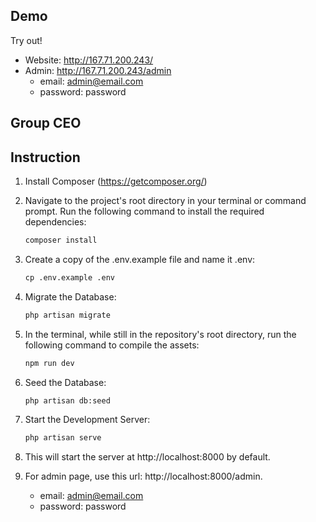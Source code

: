 ## Demo

Try out!
- Website: http://167.71.200.243/
- Admin: http://167.71.200.243/admin
  - email: admin@email.com
  - password: password

## Group CEO

## Instruction
1. Install Composer (https://getcomposer.org/)
2. Navigate to the project's root directory in your terminal or command prompt. Run the following command to install the required dependencies:
   
   ```bat
   composer install
   ```

3. Create a copy of the .env.example file and name it .env:

   ```bat
   cp .env.example .env
   ```

4. Migrate the Database:

   ```bat
   php artisan migrate
   ```

5. In the terminal, while still in the repository's root directory, run the following command to compile the assets:

   ```bat
   npm run dev
   ```

6. Seed the Database:

   ```bat
   php artisan db:seed
   ```

7. Start the Development Server:

   ```bat
   php artisan serve
   ```

8. This will start the server at http://localhost:8000 by default.
9. For admin page, use this url: http://localhost:8000/admin.
    - email: admin@email.com
    - password: password
